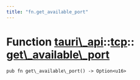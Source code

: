 ```yaml
---
title: "fn.get_available_port"
---
```


# Function [tauri\\\_api](/docs/api/rust/tauri\_api/../index.html)::​[tcp](/docs/api/rust/tauri\_api/index.html)::​[get\\\_available\\\_port](/docs/api/rust/tauri\_api/)

    pub fn get\_available\_port() -> Option<u16>

      